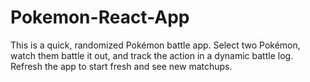 # Pokemon-React-App
This is a quick, randomized Pokémon battle app. Select two Pokémon, watch them battle it out, and track the action in a dynamic battle log. Refresh the app to start fresh and see new matchups.

